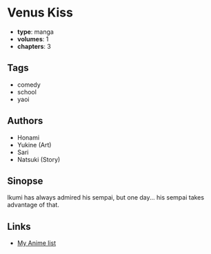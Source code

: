 # Venus Kiss

-   **type**: manga
-   **volumes**: 1
-   **chapters**: 3

## Tags

-   comedy
-   school
-   yaoi

## Authors

-   Honami
-   Yukine (Art)
-   Sari
-   Natsuki (Story)

## Sinopse

Ikumi has always admired his sempai, but one day... his sempai takes advantage of that.

## Links

-   [My Anime list](https://myanimelist.net/manga/2307/Venus_Kiss)
